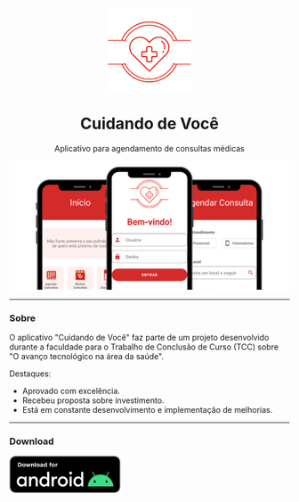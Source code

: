 <p align="center">
  <img width="150px" src="./app/src/main/gitx/logo_app.png" alt="Cuidando de Você logo">
</p>

<h1 align="center">Cuidando de Você</h1>

<p align="center">
  Aplicativo para agendamento de consultas médicas
</p>

<img src="./app/src/main/gitx/app_mockup.png" alt="App Mockup">

---

### Sobre

O aplicativo "Cuidando de Você" faz parte de um projeto desenvolvido durante a faculdade para o Trabalho de Conclusão de Curso (TCC) sobre "O avanço tecnológico na área da saúde".

Destaques:
- Aprovado com excelência.
- Recebeu proposta sobre investimento.
- Está em constante desenvolvimento e implementação de melhorias.

---

### Download

<a href="https://github.com/lucasoliveirabr/cuidando-de-voce-app/releases/download/v0.6.0/cuidando-de-voce-v0.6.0.apk"><img width="200px" src="./app/src/main/gitx/android_download.png" alt="Download Button"></a>